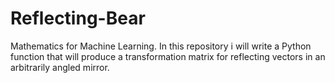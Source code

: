 # Reflecting-Bear
Mathematics for Machine Learning. In this repository i will write a Python function that will produce a transformation matrix for reflecting vectors in an arbitrarily angled mirror.
